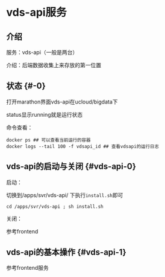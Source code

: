 # vds-api服务

## 介绍

服务：vds-api（一般是两台）

介绍：后端数据收集上来存放的第一位置

## 状态 {#-0}

打开marathon界面vds-api在ucloud/bigdata下

status显示running就是运行状态

命令查看：

```text
docker ps ## 可以查看当前运行的容器
docker logs --tail 100 -f vdsapi_id ## 查看vdsapi的运行日志
```

## vds-api的启动与关闭 {#vds-api-0}

启动：

切换到/apps/svr/vds-api/ 下执行`install.sh`即可

```text
cd /apps/svr/vds-api ; sh install.sh
```

关闭：

参考frontend

## vds-api的基本操作 {#vds-api-1}

参考frontend服务

